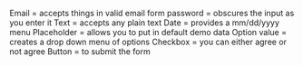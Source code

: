 Email = accepts things in valid email form
password = obscures the input as you enter it
Text = accepts any plain text
Date = provides a mm/dd/yyyy menu
Placeholder = allows you to put in default demo data 
Option value = creates a drop down menu of options
Checkbox = you can either agree or not agree
Button = to submit the form
